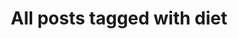 ---
layout: tag
title: "All posts tagged with diet"
permalink: /weblog/tags/diet/
taxonomy: diet
---